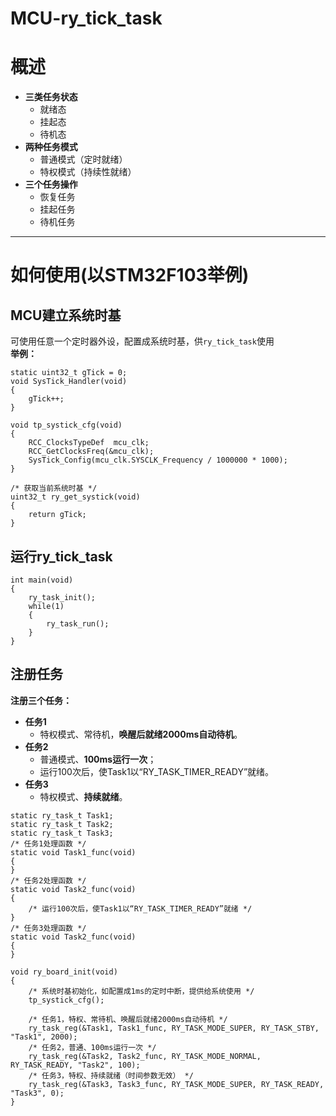 # MCU-ry_tick_task
# 概述  
* **三类任务状态**  
  * 就绪态  
  * 挂起态  
  * 待机态  
* **两种任务模式**  
  * 普通模式（定时就绪）  
  * 特权模式（持续性就绪）  
* **三个任务操作**  
  * 恢复任务  
  * 挂起任务  
  * 待机任务  
---
# 如何使用(以STM32F103举例)  
## MCU建立系统时基  
可使用任意一个定时器外设，配置成系统时基，供`ry_tick_task`使用  
**举例：**  
```
static uint32_t gTick = 0;
void SysTick_Handler(void)
{
	gTick++;
}

void tp_systick_cfg(void)
{
	RCC_ClocksTypeDef  mcu_clk;
	RCC_GetClocksFreq(&mcu_clk);
	SysTick_Config(mcu_clk.SYSCLK_Frequency / 1000000 * 1000);
}

/* 获取当前系统时基 */
uint32_t ry_get_systick(void)
{
	return gTick;
}
```
## 运行ry_tick_task  
```
int main(void)
{
	ry_task_init();
	while(1)
	{
		ry_task_run();
	}
}
```

## 注册任务  
**注册三个任务：**  
* **任务1**  
  * 特权模式、常待机，**唤醒后就绪2000ms自动待机**。  
* **任务2**  
  * 普通模式、**100ms运行一次**；  
  * 运行100次后，使Task1以“RY_TASK_TIMER_READY”就绪。  
* **任务3**  
  * 特权模式、**持续就绪**。
```
static ry_task_t Task1;
static ry_task_t Task2;
static ry_task_t Task3;
/* 任务1处理函数 */
static void Task1_func(void)
{
}
/* 任务2处理函数 */
static void Task2_func(void)
{
    /* 运行100次后，使Task1以“RY_TASK_TIMER_READY”就绪 */
}
/* 任务3处理函数 */
static void Task2_func(void)
{
}

void ry_board_init(void)
{
    /* 系统时基初始化，如配置成1ms的定时中断，提供给系统使用 */
    tp_systick_cfg();
	
    /* 任务1，特权、常待机、唤醒后就绪2000ms自动待机 */
    ry_task_reg(&Task1, Task1_func, RY_TASK_MODE_SUPER, RY_TASK_STBY, "Task1", 2000);
    /* 任务2，普通、100ms运行一次 */
    ry_task_reg(&Task2, Task2_func, RY_TASK_MODE_NORMAL, RY_TASK_READY, "Task2", 100);
    /* 任务3，特权、持续就绪（时间参数无效） */
    ry_task_reg(&Task3, Task3_func, RY_TASK_MODE_SUPER, RY_TASK_READY, "Task3", 0);
}
```

